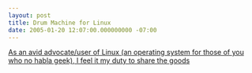 ```yaml
---
layout: post
title: Drum Machine for Linux
date: 2005-01-20 12:07:00.000000000 -07:00
---
```

<a href="http://hydrogen.sourceforge.net/">As an avid advocate/user of Linux (an operating system for those of you who no habla geek), I feel it my duty to share the goods</a>
